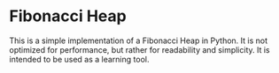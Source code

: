 # Fibonacci Heap

This is a simple implementation of a Fibonacci Heap in Python. It is not optimized for performance, but rather for readability and simplicity. It is intended to be used as a learning tool.
